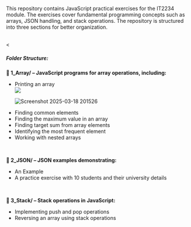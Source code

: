 <!DOCTYPE html>
<html>
<body>
  <p>This repository contains JavaScript practical exercises for the IT2234 module. The exercises cover fundamental programming concepts such as arrays, JSON handling, and stack operations. The repository is structured into three sections for better organization.</p>
<br><
<h5><b></b>Folder Structure:</h5></b>
<b>📂 1_Array/ – JavaScript programs for array operations, including:</b><br>
<ul>
  <li>Printing an array</li>
  <img src = "https://github.com/user-attachments/assets/49b369f0-3b0a-44c1-89fb-c05594c9e413">

![Screenshot 2025-03-18 201526]()

    
  <li>Finding common elements</li>
  <li>Finding the maximum value in an array</li>
  <li>Finding target sum from array elements</li>
  <li>Identifying the most frequent element</li>
  <li>Working with nested arrays</li>
</ul>
<br>

<b>📂 2_JSON/ – JSON examples demonstrating:</b><br>
<ul>
  <li>An Example</li>
  <li>A practice exercise with 10 students and their university details</li>
</ul>
<br>


<b>📂 3_Stack/ – Stack operations in JavaScript:</b>
<ul>
  <li>Implementing push and pop operations</li>
  <li>Reversing an array using stack operations</li>
</ul>

</body>
</html>
